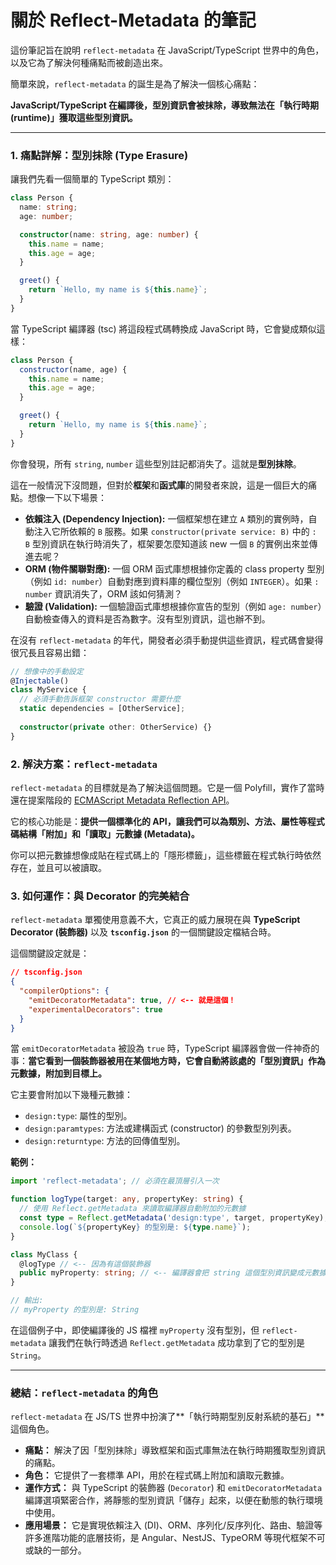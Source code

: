 # 關於 Reflect-Metadata 的筆記

這份筆記旨在說明 `reflect-metadata` 在 JavaScript/TypeScript 世界中的角色，以及它為了解決何種痛點而被創造出來。

簡單來說，`reflect-metadata` 的誕生是為了解決一個核心痛點：

**JavaScript/TypeScript 在編譯後，型別資訊會被抹除，導致無法在「執行時期 (runtime)」獲取這些型別資訊。**

---

### 1. 痛點詳解：型別抹除 (Type Erasure)

讓我們先看一個簡單的 TypeScript 類別：

```typescript
class Person {
  name: string;
  age: number;

  constructor(name: string, age: number) {
    this.name = name;
    this.age = age;
  }

  greet() {
    return `Hello, my name is ${this.name}`;
  }
}
```

當 TypeScript 編譯器 (tsc) 將這段程式碼轉換成 JavaScript 時，它會變成類似這樣：

```javascript
class Person {
  constructor(name, age) {
    this.name = name;
    this.age = age;
  }

  greet() {
    return `Hello, my name is ${this.name}`;
  }
}
```

你會發現，所有 `string`, `number` 這些型別註記都消失了。這就是**型別抹除**。

這在一般情況下沒問題，但對於**框架**和**函式庫**的開發者來說，這是一個巨大的痛點。想像一下以下場景：

*   **依賴注入 (Dependency Injection):** 一個框架想在建立 `A` 類別的實例時，自動注入它所依賴的 `B` 服務。如果 `constructor(private service: B)` 中的 `: B` 型別資訊在執行時消失了，框架要怎麼知道該 new 一個 `B` 的實例出來並傳進去呢？
*   **ORM (物件關聯對應):** 一個 ORM 函式庫想根據你定義的 class property 型別（例如 `id: number`）自動對應到資料庫的欄位型別（例如 `INTEGER`）。如果 `: number` 資訊消失了，ORM 該如何猜測？
*   **驗證 (Validation):** 一個驗證函式庫想根據你宣告的型別（例如 `age: number`）自動檢查傳入的資料是否為數字。沒有型別資訊，這也辦不到。

在沒有 `reflect-metadata` 的年代，開發者必須手動提供這些資訊，程式碼會變得很冗長且容易出錯：

```typescript
// 想像中的手動設定
@Injectable()
class MyService {
  // 必須手動告訴框架 constructor 需要什麼
  static dependencies = [OtherService]; 
  
  constructor(private other: OtherService) {}
}
```

### 2. 解決方案：`reflect-metadata`

`reflect-metadata` 的目標就是為了解決這個問題。它是一個 Polyfill，實作了當時還在提案階段的 [ECMAScript Metadata Reflection API](https://github.com/rbuckton/reflect-metadata)。

它的核心功能是：**提供一個標準化的 API，讓我們可以為類別、方法、屬性等程式碼結構「附加」和「讀取」元數據 (Metadata)。**

你可以把元數據想像成貼在程式碼上的「隱形標籤」，這些標籤在程式執行時依然存在，並且可以被讀取。

### 3. 如何運作：與 Decorator 的完美結合

`reflect-metadata` 單獨使用意義不大，它真正的威力展現在與 **TypeScript Decorator (裝飾器)** 以及 **`tsconfig.json`** 的一個關鍵設定檔結合時。

這個關鍵設定就是：

```json
// tsconfig.json
{
  "compilerOptions": {
    "emitDecoratorMetadata": true, // <-- 就是這個！
    "experimentalDecorators": true
  }
}
```

當 `emitDecoratorMetadata` 被設為 `true` 時，TypeScript 編譯器會做一件神奇的事：**當它看到一個裝飾器被用在某個地方時，它會自動將該處的「型別資訊」作為元數據，附加到目標上。**

它主要會附加以下幾種元數據：

*   `design:type`: 屬性的型別。
*   `design:paramtypes`: 方法或建構函式 (constructor) 的參數型別列表。
*   `design:returntype`: 方法的回傳值型別。

**範例：**

```typescript
import 'reflect-metadata'; // 必須在最頂層引入一次

function logType(target: any, propertyKey: string) {
  // 使用 Reflect.getMetadata 來讀取編譯器自動附加的元數據
  const type = Reflect.getMetadata('design:type', target, propertyKey);
  console.log(`${propertyKey} 的型別是: ${type.name}`);
}

class MyClass {
  @logType // <-- 因為有這個裝飾器
  public myProperty: string; // <-- 編譯器會把 string 這個型別資訊變成元數據
}

// 輸出:
// myProperty 的型別是: String
```

在這個例子中，即使編譯後的 JS 檔裡 `myProperty` 沒有型別，但 `reflect-metadata` 讓我們在執行時透過 `Reflect.getMetadata` 成功拿到了它的型別是 `String`。

---

### 總結：`reflect-metadata` 的角色

`reflect-metadata` 在 JS/TS 世界中扮演了**「執行時期型別反射系統的基石」**這個角色。

*   **痛點：** 解決了因「型別抹除」導致框架和函式庫無法在執行時期獲取型別資訊的痛點。
*   **角色：** 它提供了一套標準 API，用於在程式碼上附加和讀取元數據。
*   **運作方式：** 與 TypeScript 的裝飾器 (`Decorator`) 和 `emitDecoratorMetadata` 編譯選項緊密合作，將靜態的型別資訊「儲存」起來，以便在動態的執行環境中使用。
*   **應用場景：** 它是實現依賴注入 (DI)、ORM、序列化/反序列化、路由、驗證等許多進階功能的底層技術，是 Angular、NestJS、TypeORM 等現代框架不可或缺的一部分。
